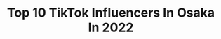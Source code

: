 ---
title: Top 10 TikTok Influencers In Osaka In 2022
description: >-
  Find top TikTok influencers in Osaka in 2022. Most popular hashtags: #osaka #japan #tiktok.
platform: TikTok
hits: 24
text_top: Discover the top-rated TikTok profiles on inBeat.
text_bottom: Our search engine has 24 TikTok influencers like this in Osaka, Japan for you to contact.
profiles:
  - username: "yuruyuru_08"
    fullname: >-
      ゆる．︎︎︎︎︎☺︎
    bio: >-
      LJK. Osaka. fanmark☞．︎︎☺︎
    location: "Japan"
    followers: 18500
    engagement: 1473
    commentsToLikes: 0.160973
    id: ckbf5ujhlv5tk0j23u9ckzhv2
    verified: false
    hashtags: "#dryflower, #02, #tiktok, #vintagebling"
  - username: "knp_0225"
    fullname: >-
      Pちゃん🧸💋
    bio: >-
      *Osaka☞Kyoto🇯🇵 *follow me🤍💜
    location: "Japan"
    followers: 4650
    engagement: 620
    commentsToLikes: 0.033566
    id: ckbbsaf2nfsw80j23mkmlpmpi
    verified: false
    hashtags: "#tiktok"
  - username: "osakaninmuhtari"
    fullname: >-
      Aysel
    bio: >-
      İnstagram/YouTube ⬆️ @osakaninmuhtari Live: Japan🇯🇵
    location: "Japan"
    followers: 27900
    engagement: 548
    commentsToLikes: 0.025446
    id: ckc8i3amsbtjv0j23tbeim2xj
    verified: false
    hashtags: "#ortam, #japan, #teamaiseru, #pubg"
  - username: "aika_02083"
    fullname: >-
      Aika/愛花
    bio: >-
      Osaka 18 美容師になるのが夢です
    location: "Japan"
    followers: 109400
    engagement: 593
    commentsToLikes: 0.013678
    id: ckbketpu55p8g0j23nblg98fj
    verified: false
    hashtags: "#nordgreen, #tiktokspotlight, #fashion, #tiktok"
  - username: "maaki1106"
    fullname: >-
      maaki
    bio: >-
      osaka/21
    location: "Japan"
    followers: 5774
    engagement: 120
    commentsToLikes: 0.025181
    id: ck92xoiugzhgv0j78jxd4xxrc
    verified: false
    hashtags: "#osaka, #club, #bambi, #vip"
  - username: "paprikaaaaaaaa_"
    fullname: >-
      Paprika
    bio: >-
      She/her 🇯🇵🇦🇺 yup
    location: "Japan"
    followers: 6573
    engagement: 1984
    commentsToLikes: 0.018135
    id: ckcdwso4kfuln0j23tgfc801n
    verified: false
    hashtags: "#japan, #studioghibli, #osaka, #anime"
  - username: "blu_qh"
    fullname: >-
      JT๖・Bé〆Nè
    bio: >-
      
    location: "Japan"
    followers: 3509
    engagement: 453
    commentsToLikes: 0.148448
    id: ckbwftnt626y10j23dv3zeyw4
    verified: false
    hashtags: "#jtteam, #osaka, #jtteamosaka, #titokvietnam"
  - username: "javiipink"
    fullname: >-
      javii.pink
    bio: >-
      💕 Walter 🐈 💕 Actriz 💕 viviendo en 🇯🇵
    location: "Japan"
    followers: 7270
    engagement: 968
    commentsToLikes: 0.042388
    id: ckdngmy7rhx1o0j23blm3pyhz
    verified: false
    hashtags: "#inuyashacafe, #kimetsunoyaiba, #anime, #kagome"
  - username: "imquynhanh95"
    fullname: >-
      Quỳnh Anh
    bio: >-
      Fb:Quynhanh Niềm tin quý giá hơn mọi thứ...🍀🍀🍀
    location: "Japan"
    followers: 36500
    engagement: 442
    commentsToLikes: 0.045018
    id: ckbwftnhc26vl0j23utuks19p
    verified: false
    hashtags: "#nagoya, #namba, #nara, #japan"
  - username: "congkhanh932000"
    fullname: >-
      Công Khanh
    bio: >-
      FB mình dưới link 🤪
    location: "Japan"
    followers: 29300
    engagement: 841
    commentsToLikes: 0.022341
    id: ckcp9ofsqefy60j239fiqpvlv
    verified: false
    hashtags: "#kobe, #namba, #osaka, #umeda"
---